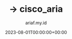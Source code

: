 ---
title: "-> cisco_aria"
date: 2023-08-01T00:00:00+00:00
author: ariaf.my.id
layout: link
url_to_redirect: "./cisco_aria"
categories: repo
tags: [link]
---